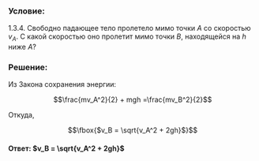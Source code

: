 ###  Условие: 

$1.3.4.$ Свободно падающее тело пролетело мимо точки $A$ со скоростью $v_A$. С какой скоростью оно пролетит мимо точки $B$, находящейся на $h$ ниже $A$? 

###  Решение: 

Из Закона сохранения энергии: 

$$\frac{mv_A^2}{2} + mgh =\frac{mv_B^2}{2}$$ 

Откуда, 

$$\fbox{$v_B = \sqrt{v_A^2 + 2gh}$}$$ 

####  Ответ: $v_B = \sqrt{v_A^2 + 2gh}$ 

  

